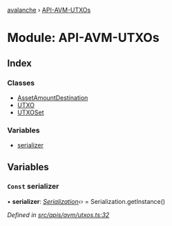 [avalanche](../README.md) › [API-AVM-UTXOs](api_avm_utxos.md)

# Module: API-AVM-UTXOs

## Index

### Classes

* [AssetAmountDestination](../classes/api_avm_utxos.assetamountdestination.md)
* [UTXO](../classes/api_avm_utxos.utxo.md)
* [UTXOSet](../classes/api_avm_utxos.utxoset.md)

### Variables

* [serializer](api_avm_utxos.md#const-serializer)

## Variables

### `Const` serializer

• **serializer**: *[Serialization](../classes/utils_serialization.serialization.md)‹›* = Serialization.getInstance()

*Defined in [src/apis/avm/utxos.ts:32](https://github.com/ava-labs/avalanchejs/blob/9282770/src/apis/avm/utxos.ts#L32)*
